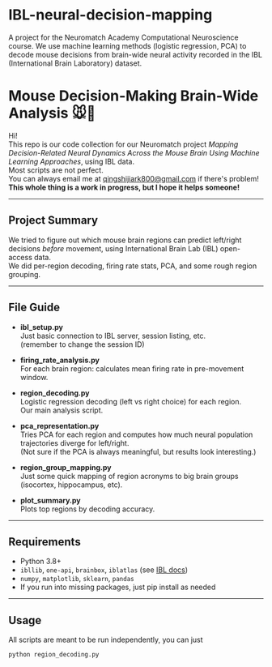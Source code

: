 # IBL-neural-decision-mapping
A project for the Neuromatch Academy Computational Neuroscience course. We use machine learning methods (logistic regression, PCA) to decode mouse decisions from brain-wide neural activity recorded in the IBL (International Brain Laboratory) dataset. 
# Mouse Decision-Making Brain-Wide Analysis 🐭🧠

Hi!  
This repo is our code collection for our Neuromatch project _Mapping Decision-Related Neural Dynamics Across the Mouse Brain Using Machine Learning Approaches_, using IBL data.  
Most scripts are not perfect.  
You can always email me at qingshijiark800@gmail.com if there's problem!  
**This whole thing is a work in progress, but I hope it helps someone!**

---

## Project Summary

We tried to figure out which mouse brain regions can predict left/right decisions *before* movement, using International Brain Lab (IBL) open-access data.  
We did per-region decoding, firing rate stats, PCA, and some rough region grouping.  


---

## File Guide

- **ibl_setup.py**  
  Just basic connection to IBL server, session listing, etc.  
  (remember to change the session ID)

- **firing_rate_analysis.py**  
  For each brain region: calculates mean firing rate in pre-movement window.  


- **region_decoding.py**  
  Logistic regression decoding (left vs right choice) for each region.  
  Our main analysis script.  

- **pca_representation.py**  
  Tries PCA for each region and computes how much neural population trajectories diverge for left/right.  
  (Not sure if the PCA is always meaningful, but results look interesting.)

- **region_group_mapping.py**  
  Just some quick mapping of region acronyms to big brain groups (isocortex, hippocampus, etc).  

- **plot_summary.py**  
  Plots top regions by decoding accuracy.  
  
---

## Requirements

- Python 3.8+ 
- `ibllib`, `one-api`, `brainbox`, `iblatlas` (see [IBL docs](https://int-brain-lab.github.io/ONE/))
- `numpy`, `matplotlib`, `sklearn`, `pandas`
- If you run into missing packages, just pip install as needed

---

## Usage

All scripts are meant to be run independently, you can just  
```bash
python region_decoding.py
